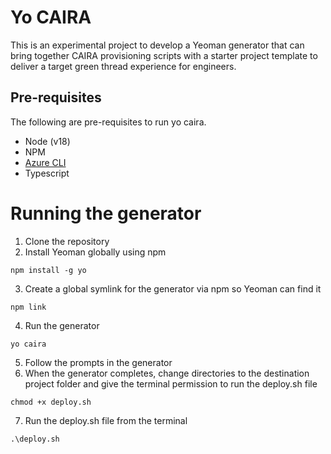 # Yo CAIRA
This is an experimental project to develop a Yeoman generator that can bring together CAIRA provisioning scripts with a starter project template to deliver a target green thread experience for engineers.

## Pre-requisites
The following are pre-requisites to run yo caira.

- Node (v18)
- NPM
- [Azure CLI](https://learn.microsoft.com/en-us/cli/azure/)
- Typescript


# Running the generator
1. Clone the repository
2. Install Yeoman globally using npm
```
npm install -g yo
```
3. Create a global symlink for the generator via npm so Yeoman can find it
```
npm link
```
4. Run the generator
```
yo caira
```
5. Follow the prompts in the generator
6. When the generator completes, change directories to the destination project folder and give the terminal permission to run the deploy.sh file
```
chmod +x deploy.sh
```
7. Run the deploy.sh file from the terminal
```
.\deploy.sh
```
